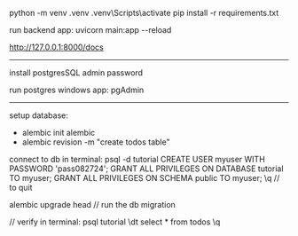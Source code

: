 

python -m venv .venv
.venv\Scripts\activate
pip install -r requirements.txt

run backend app:
uvicorn main:app --reload

http://127.0.0.1:8000/docs

---

install postgresSQL
admin password

run postgres windows app: pgAdmin

---

setup database:
 - alembic init alembic
 - alembic revision -m "create todos table"

connect to db in terminal:
psql -d tutorial
CREATE USER myuser WITH PASSWORD 'pass082724';
GRANT ALL PRIVILEGES ON DATABASE tutorial TO myuser;
GRANT ALL PRIVILEGES ON SCHEMA public TO myuser;
\q    // to quit

alembic upgrade head      // run the db migration

// verify in terminal:
psql tutorial
\dt
select * from todos
\q

